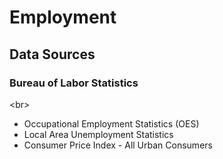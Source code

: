 # Employment

## Data Sources

### Bureau of Labor Statistics
<br\>
- Occupational Employment Statistics (OES)
- Local Area Unemployment Statistics
- Consumer Price Index - All Urban Consumers